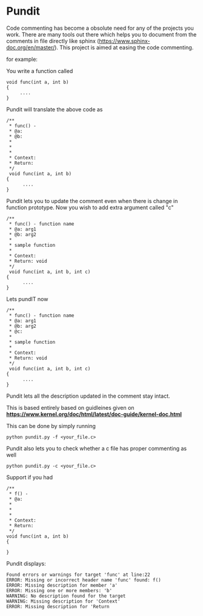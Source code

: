 <h1> Pundit </h1>

Code commenting has become a obsolute need for any of the projects you work. There are many tools out there which helps
you to document from the comments in file directly like sphinx (https://www.sphinx-doc.org/en/master/). This project is
aimed at easing the code commenting.  

for example:

You write a function called
```
void func(int a, int b)
{
     ....
}
```

Pundit will translate the above code as
```
/**
 * func() -
 * @a:
 * @b:
 *
 *
 *
 * Context:
 * Return:
 */
 void func(int a, int b)
{
      ....
}
 ```
    
Pundit lets you to update the comment even when there is change in function prototype.
Now you wish to add extra argument called "c"
```
/**
 * func() - function name
 * @a: arg1
 * @b: arg2
 *
 * sample function
 *
 * Context:
 * Return: void
 */
 void func(int a, int b, int c)
{
      ....
}
```
Lets pundIT now

```
/**
 * func() - function name
 * @a: arg1
 * @b: arg2
 * @c:
 *
 * sample function
 *
 * Context:
 * Return: void
 */
 void func(int a, int b, int c)
{
      ....
}
```

Pundit lets all the description updated in the comment stay intact.

This is based entirely based on guidleines given on <b> https://www.kernel.org/doc/html/latest/doc-guide/kernel-doc.html </b>

This can be done by simply running
```
python pundit.py -f <your_file.c>
```

Pundit also lets you to check whether a c file has proper commenting as well
```
python pundit.py -c <your_file.c>
```

Support if you had
```
/**
 * f() -
 * @a:
 *
 *
 *
 * Context:
 * Return:
 */
void func(int a, int b)
{

}
```

Pundit displays:
```
Found errors or warnings for target 'func' at line:22
ERROR: Missing or incorrect header name 'func' found: f()
ERROR: Missing description for member 'a'
ERROR: Missing one or more members: 'b'
WARNING: No description found for the target
WARNING: Missing description for 'Context'
ERROR: Missing description for 'Return
```
